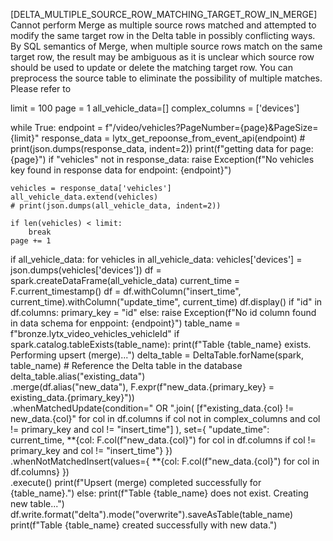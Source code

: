 [DELTA_MULTIPLE_SOURCE_ROW_MATCHING_TARGET_ROW_IN_MERGE] Cannot perform Merge as multiple source rows matched and attempted to modify the same
target row in the Delta table in possibly conflicting ways. By SQL semantics of Merge,
when multiple source rows match on the same target row, the result may be ambiguous
as it is unclear which source row should be used to update or delete the matching
target row. You can preprocess the source table to eliminate the possibility of
multiple matches. Please refer to


limit = 100
page = 1
all_vehicle_data=[]
complex_columns = ['devices']

while True:
    endpoint = f"/video/vehicles?PageNumber={page}&PageSize={limit}"
    response_data = lytx_get_repoonse_from_event_api(endpoint)
    # print(json.dumps(response_data, indent=2))
    print(f"getting data for page:{page}")
    if "vehicles" not in response_data:
        raise Exception(f"No vehicles key found in response data for endpoint: {endpoint}")

    vehicles = response_data['vehicles']
    all_vehicle_data.extend(vehicles)
    # print(json.dumps(all_vehicle_data, indent=2))

    if len(vehicles) < limit:
        break
    page += 1

if all_vehicle_data:
    for vehicles in all_vehicle_data:
        vehicles['devices'] = json.dumps(vehicles['devices'])
    df = spark.createDataFrame(all_vehicle_data)
    current_time = F.current_timestamp()
    df = df.withColumn("insert_time", current_time).withColumn("update_time", current_time)
    df.display()
    if "id" in df.columns:
        primary_key = "id"
    else:
        raise Exception(f"No id column found in data schema for enppoint: {endpoint}")
    table_name = f"bronze.lytx_video_vehicles_vehicleId"
    if spark.catalog.tableExists(table_name):
        print(f"Table {table_name} exists. Performing upsert (merge)...")
        delta_table = DeltaTable.forName(spark, table_name)  # Reference the Delta table in the database
        delta_table.alias("existing_data") \
            .merge(df.alias("new_data"), F.expr(f"new_data.{primary_key} = existing_data.{primary_key}")) \
            .whenMatchedUpdate(condition=" OR ".join(
                [f"existing_data.{col} != new_data.{col}" for col in df.columns if col not in complex_columns and col != primary_key and col != "insert_time"]
            ),
                set={
                    "update_time": current_time, 
                    **{col: F.col(f"new_data.{col}") for col in df.columns if col != primary_key and col != "insert_time"}
                }) \
            .whenNotMatchedInsert(values={
                **{col: F.col(f"new_data.{col}") for col in df.columns}
            }) \
                .execute()
        print(f"Upsert (merge) completed successfully for {table_name}.")
    else:
        print(f"Table {table_name} does not exist. Creating new table...")
        df.write.format("delta").mode("overwrite").saveAsTable(table_name)
        print(f"Table {table_name} created successfully with new data.")

